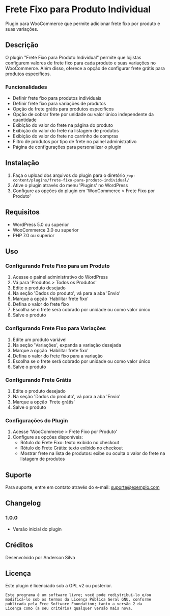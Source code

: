 # Frete Fixo para Produto Individual

Plugin para WooCommerce que permite adicionar frete fixo por produto e suas variações.

## Descrição

O plugin "Frete Fixo para Produto Individual" permite que lojistas configurem valores de frete fixo para cada produto e suas variações no WooCommerce. Além disso, oferece a opção de configurar frete grátis para produtos específicos.

### Funcionalidades

- Definir frete fixo para produtos individuais
- Definir frete fixo para variações de produtos
- Opção de frete grátis para produtos específicos
- Opção de cobrar frete por unidade ou valor único independente da quantidade
- Exibição do valor do frete na página do produto
- Exibição do valor do frete na listagem de produtos
- Exibição do valor do frete no carrinho de compras
- Filtro de produtos por tipo de frete no painel administrativo
- Página de configurações para personalizar o plugin

## Instalação

1. Faça o upload dos arquivos do plugin para o diretório `/wp-content/plugins/frete-fixo-para-produto-individual/`
2. Ative o plugin através do menu 'Plugins' no WordPress
3. Configure as opções do plugin em 'WooCommerce > Frete Fixo por Produto'

## Requisitos

- WordPress 5.0 ou superior
- WooCommerce 3.0 ou superior
- PHP 7.0 ou superior

## Uso

### Configurando Frete Fixo para um Produto

1. Acesse o painel administrativo do WordPress
2. Vá para 'Produtos > Todos os Produtos'
3. Edite o produto desejado
4. Na seção 'Dados do produto', vá para a aba 'Envio'
5. Marque a opção 'Habilitar frete fixo'
6. Defina o valor do frete fixo
7. Escolha se o frete será cobrado por unidade ou como valor único
8. Salve o produto

### Configurando Frete Fixo para Variações

1. Edite um produto variável
2. Na seção 'Variações', expanda a variação desejada
3. Marque a opção 'Habilitar frete fixo'
4. Defina o valor do frete fixo para a variação
5. Escolha se o frete será cobrado por unidade ou como valor único
6. Salve o produto

### Configurando Frete Grátis

1. Edite o produto desejado
2. Na seção 'Dados do produto', vá para a aba 'Envio'
3. Marque a opção 'Frete grátis'
4. Salve o produto

### Configurações do Plugin

1. Acesse 'WooCommerce > Frete Fixo por Produto'
2. Configure as opções disponíveis:
   - Rótulo do Frete Fixo: texto exibido no checkout
   - Rótulo do Frete Grátis: texto exibido no checkout
   - Mostrar frete na lista de produtos: exibe ou oculta o valor do frete na listagem de produtos

## Suporte

Para suporte, entre em contato através do e-mail: suporte@exemplo.com

## Changelog

### 1.0.0
* Versão inicial do plugin

## Créditos

Desenvolvido por Anderson Silva

## Licença

Este plugin é licenciado sob a GPL v2 ou posterior.

```
Este programa é um software livre; você pode redistribuí-lo e/ou
modificá-lo sob os termos da Licença Pública Geral GNU, conforme
publicada pela Free Software Foundation; tanto a versão 2 da
Licença como (a seu critério) qualquer versão mais nova.
```
